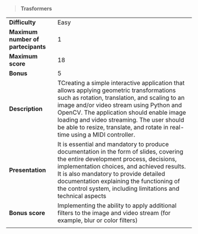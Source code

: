 
> **Trasformers**  

|||
| :--------- | :--------- |
| **Difficulty** | Easy |
| **Maximum number of partecipants**| 1 |
| **Maximum score**| 18 |
| **Bonus** | 5 |
| **Description** | TCreating a simple interactive application that allows applying geometric transformations such as rotation, translation, and scaling to an image and/or video stream using Python and OpenCV. The application should enable image loading and video streaming. The user should be able to resize, translate, and rotate in real-time using a MIDI controller. |
| **Presentation** | It is essential and mandatory to produce documentation in the form of slides, covering the entire development process, decisions, implementation choices, and achieved results. It is also mandatory to provide detailed documentation explaining the functioning of the control system, including limitations and technical aspects|
| **Bonus score** |Implementing the ability to apply additional filters to the image and video stream (for example, blur or color filters)|
|||